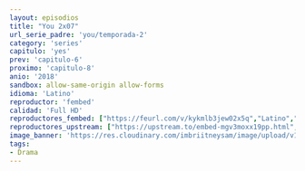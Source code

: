 ```yaml
---
layout: episodios
title: "You 2x07"
url_serie_padre: 'you/temporada-2'
category: 'series'
capitulo: 'yes'
prev: 'capitulo-6'
proximo: 'capitulo-8'
anio: '2018'
sandbox: allow-same-origin allow-forms
idioma: 'Latino'
reproductor: 'fembed'
calidad: 'Full HD'
reproductores_fembed: ["https://feurl.com/v/kykmlb3jew02x5q","Latino","https://myurlshort.live/v/14lewfjn1gr0y74","Latino","https://feurl.com/v/5878gadn4ynggwg","Latino","https://mstream.website/n1k1ttbald0t","Latino","https://mstream.website/g6mcpdnakh4z","Latino"]
reproductores_upstream: ["https://upstream.to/embed-mgv3moxx19pp.html","Latino"]
image_banner: 'https://res.cloudinary.com/imbriitneysam/image/upload/v1546465939/you-banner-min.jpg'
tags:
- Drama
---
```












